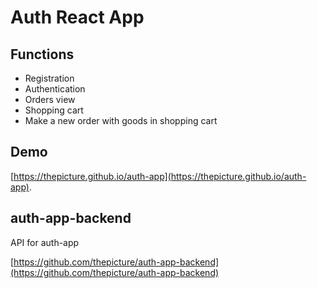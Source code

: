 # Auth React App

## Functions
- Registration
- Authentication
- Orders view
- Shopping cart
- Make a new order with goods in shopping cart

## Demo

[https://thepicture.github.io/auth-app](https://thepicture.github.io/auth-app).

## auth-app-backend

API for auth-app

[https://github.com/thepicture/auth-app-backend](https://github.com/thepicture/auth-app-backend)

